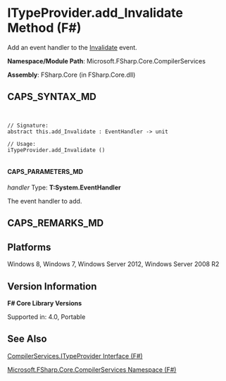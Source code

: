 # ITypeProvider.add_Invalidate Method (F#)

Add an event handler to the [Invalidate](http://msdn.microsoft.com/en-us/library/5a8d95dc-e462-4f07-90e4-9b8dfb82d100) event.

**Namespace/Module Path**: Microsoft.FSharp.Core.CompilerServices

**Assembly**: FSharp.Core (in FSharp.Core.dll)


## CAPS_SYNTAX_MD



```


// Signature:
abstract this.add_Invalidate : EventHandler -> unit

// Usage:
iTypeProvider.add_Invalidate ()


```



#### CAPS_PARAMETERS_MD
*handler*
Type: **T:System.EventHandler**


The event handler to add.




## CAPS_REMARKS_MD

## Platforms
Windows 8, Windows 7, Windows Server 2012, Windows Server 2008 R2


## Version Information
**F# Core Library Versions**

Supported in: 4.0, Portable




## See Also
[CompilerServices.ITypeProvider Interface &#40;F&#35;&#41;](CompilerServices.ITypeProvider+Interface+%28F%23%29.md)

[Microsoft.FSharp.Core.CompilerServices Namespace &#40;F&#35;&#41;](Microsoft.FSharp.Core.CompilerServices+Namespace+%28F%23%29.md)

